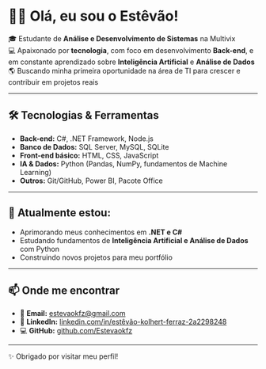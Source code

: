 # 👨‍💻 Olá, eu sou o Estêvão!  

🎓 Estudante de **Análise e Desenvolvimento de Sistemas** na Multivix  
💻 Apaixonado por **tecnologia**, com foco em desenvolvimento **Back-end**, e em constante aprendizado sobre **Inteligência Artificial** e **Análise de Dados**  
🌎 Buscando minha primeira oportunidade na área de TI para crescer e contribuir em projetos reais  

---

## 🛠️ Tecnologias & Ferramentas  
- **Back-end:** C#, .NET Framework, Node.js  
- **Banco de Dados:** SQL Server, MySQL, SQLite  
- **Front-end básico:** HTML, CSS, JavaScript  
- **IA & Dados:** Python (Pandas, NumPy, fundamentos de Machine Learning)  
- **Outros:** Git/GitHub, Power BI, Pacote Office  

---

## 🌱 Atualmente estou:  
- Aprimorando meus conhecimentos em **.NET e C#**  
- Estudando fundamentos de **Inteligência Artificial e Análise de Dados** com Python  
- Construindo novos projetos para meu portfólio  

---

## 📫 Onde me encontrar  
- 📧 **Email:** [estevaokfz@gmail.com](mailto:estevaokfz@gmail.com)  
- 🔗 **LinkedIn:** [linkedin.com/in/estêvão-kolhert-ferraz-2a2298248](https://www.linkedin.com/in/est%C3%AAv%C3%A3o-kolhert-ferraz-2a2298248/)  
- 💻 **GitHub:** [github.com/Estevaokfz](https://github.com/Estevaokfz)  

---

✨ Obrigado por visitar meu perfil!  
